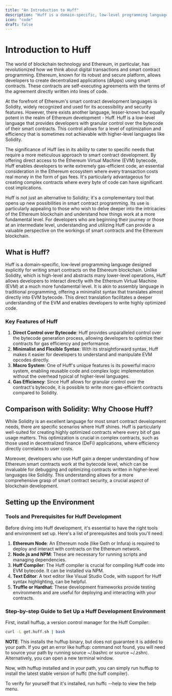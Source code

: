 ```yaml
---
title: "An Introduction to Huff"
description: "Huff is a domain-specific, low-level programming language designed explicitly for writing smart contracts on the Ethereum blockchain."
icon: "code"
draft: false
---
```


# Introduction to Huff

The world of blockchain technology and Ethereum, in particular, has revolutionized how we think about digital transactions and smart contract programming. Ethereum, known for its robust and secure platform, allows developers to create decentralized applications (dApps) using smart contracts. These contracts are self-executing agreements with the terms of the agreement directly written into lines of code.

At the forefront of Ethereum's smart contract development languages is Solidity, widely recognized and used for its accessibility and security features. However, there exists another language, lesser-known but equally potent in the realm of Ethereum development - Huff. Huff is a low-level language that provides developers with granular control over the bytecode of their smart contracts. This control allows for a level of optimization and efficiency that is sometimes not achievable with higher-level languages like Solidity.

The significance of Huff lies in its ability to cater to specific needs that require a more meticulous approach to smart contract development. By offering direct access to the Ethereum Virtual Machine (EVM) bytecode, Huff enables developers to write extremely gas-efficient code, an essential consideration in the Ethereum ecosystem where every transaction costs real money in the form of gas fees. It's particularly advantageous for creating complex contracts where every byte of code can have significant cost implications.

Huff is not just an alternative to Solidity; it's a complementary tool that opens up new possibilities in smart contract programming. Its use is particularly appealing to those who wish to delve deeper into the intricacies of the Ethereum blockchain and understand how things work at a more fundamental level. For developers who are beginning their journey or those at an intermediate level, understanding and utilizing Huff can provide a valuable perspective on the workings of smart contracts and the Ethereum blockchain.

## What is Huff?

Huff is a domain-specific, low-level programming language designed explicitly for writing smart contracts on the Ethereum blockchain. Unlike Solidity, which is high-level and abstracts many lower-level operations, Huff allows developers to interact directly with the Ethereum Virtual Machine (EVM) at a much more fundamental level. It is akin to assembly language in traditional programming, offering a minimalist syntax that translates almost directly into EVM bytecode. This direct translation facilitates a deeper understanding of the EVM and enables developers to write highly optimized code.

### Key Features of Huff

1. **Direct Control over Bytecode**: Huff provides unparalleled control over the bytecode generation process, allowing developers to optimize their contracts for gas efficiency and performance.
2. **Minimalist and Flexible Syntax**: With its straightforward syntax, Huff makes it easier for developers to understand and manipulate EVM opcodes directly.
3. **Macro System**: One of Huff's unique features is its powerful macro system, enabling reusable code and complex logic implementation without the overhead typical of higher-level languages.
4. **Gas Efficiency**: Since Huff allows for granular control over the contract's bytecode, it is possible to write more gas-efficient contracts compared to Solidity.

## Comparison with Solidity: Why Choose Huff?

While Solidity is an excellent language for most smart contract development needs, there are specific scenarios where Huff shines. Huff is particularly well-suited for creating highly optimized contracts where every bit of gas usage matters. This optimization is crucial in complex contracts, such as those used in decentralized finance (DeFi) applications, where efficiency directly correlates to user costs.

Moreover, developers who use Huff gain a deeper understanding of how Ethereum smart contracts work at the bytecode level, which can be invaluable for debugging and optimizing contracts written in higher-level languages like Solidity. This understanding allows for a more comprehensive grasp of smart contract security, a crucial aspect of blockchain development.

## Setting up the Environment

### Tools and Prerequisites for Huff Development

Before diving into Huff development, it's essential to have the right tools and environment set up. Here's a list of prerequisites and tools you'll need:

1. **Ethereum Node**: An Ethereum node (like Geth or Infura) is required to deploy and interact with contracts on the Ethereum network.
2. **Node.js and NPM**: These are necessary for running scripts and managing dependencies.
3. **Huff Compiler**: The Huff compiler is crucial for compiling Huff code into EVM bytecode. It can be installed via NPM.
4. **Text Editor**: A text editor like Visual Studio Code, with support for Huff syntax highlighting, can be helpful.
5. **Truffle or Hardhat**: These development frameworks provide testing environments and are useful for deploying and interacting with your contracts.

### Step-by-step Guide to Set Up a Huff Development Environment

First, install huffup, a version control manager for the Huff Compiler:

```sh
curl -L get.huff.sh | bash
```

**NOTE**: This installs the huffup binary, but does not guarantee it is added to your path. If you get an error like huffup: command not found, you will need to source your path by running source ~/.bashrc or source ~/.zshrc. Alternatively, you can open a new terminal window.

Now, with huffup installed and in your path, you can simply run huffup to install the latest stable version of huffc (the huff compiler).

To verify for yourself that it's installed, run huffc --help to view the help menu.